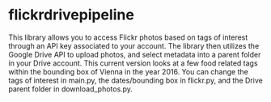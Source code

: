 # flickrdrivepipeline

This library allows you to access Flickr photos based on tags of interest through an API key associated to your account. The library then utilizes the Google Drive API to upload photos, and select metadata into a parent folder in your Drive account. This current version looks at a few food related tags within the bounding box of Vienna in the year 2016. You can change the tags of interest in main.py, the dates/bounding box in flickr.py, and the Drive parent folder in download_photos.py.
